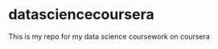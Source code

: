 datasciencecoursera
===================

This is my repo for my data science coursework on coursera
